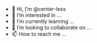 - 👋 Hi, I’m @center-less
- 👀 I’m interested in ...
- 🌱 I’m currently learning ...
- 💞️ I’m looking to collaborate on ...
- 📫 How to reach me ...

<!---
center-less/center-less is a ✨ special ✨ repository because its `README.md` (this file) appears on your GitHub profile.
You can click the Preview link to take a look at your changes.
--->
